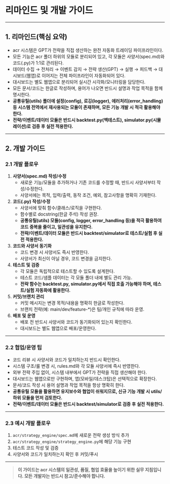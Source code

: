 # 리마인드 및 개발 가이드

---

## 1. 리마인드(핵심 요약)

- acr 시스템은 GPT가 전략을 직접 생산하는 완전 자동화 트레이딩 파이프라인이다.
- 모든 기능은 acr 폴더 하위의 모듈로 분리되어 있고, 각 모듈은 사양서(spec.md)와 코드(.py)가 1:1로 관리된다.
- 데이터 수집 → 전처리 → 이벤트 감지 → 전략 생산(GPT) → 실행 → 피드백 → 대시보드(웹앱)로 이어지는 전체 파이프라인이 자동화되어 있다.
- 대시보드는 별도 웹앱으로 분리되어 실시간 시각화/모니터링을 담당한다.
- 모든 문서/코드는 한글로 작성하며, 용어가 나오면 반드시 설명과 작업 목적을 함께 명시한다.
- **공통유틸(utils) 폴더에 설정(config), 로깅(logger), 에러처리(error_handling) 등 시스템 전역에서 재사용되는 모듈이 존재하며, 모든 기능 개발 시 적극 활용해야 한다.**
- **전략/이벤트/데이터 모듈은 반드시 backtest.py(백테스트), simulator.py(시뮬레이션)로 검증 후 실전 적용한다.**

---

## 2. 개발 가이드

### 2.1 개발 플로우
1. **사양서(spec.md) 작성/수정**
   - 새로운 기능/모듈을 추가하거나 기존 코드를 수정할 때, 반드시 사양서부터 작성/수정한다.
   - 사양서에는 목적, 입력/출력, 동작 조건, 예외, 참고사항을 명확히 기재한다.
2. **코드(.py) 작성/수정**
   - 사양서에 맞춰 함수/클래스/로직을 구현한다.
   - 함수별로 docstring(한글 주석) 작성 권장.
   - **공통유틸(utils) 모듈(config, logger, error_handling 등)을 적극 활용하여 코드 중복을 줄이고, 일관성을 유지한다.**
   - **전략/이벤트/데이터 모듈은 반드시 backtest/simulator로 테스트/실험 후 실전 적용한다.**
3. **코드와 사양서 동기화**
   - 코드 변경 시 사양서도 즉시 반영한다.
   - 사양서가 최신이 아닐 경우, 코드 변경을 금지한다.
4. **테스트 및 검증**
   - 각 모듈은 독립적으로 테스트할 수 있도록 설계한다.
   - 테스트 코드/샘플 데이터는 각 모듈 폴더 내에 별도 관리 가능.
   - **전략 함수는 backtest.py, simulator.py에서 직접 호출 가능해야 하며, 테스트/실험 자동화에 활용한다.**
5. **커밋/브랜치 관리**
   - 커밋 메시지는 변경 목적/내용을 명확히 한글로 작성한다.
   - 브랜치 전략(예: main/dev/feature-*)은 팀/개인 규칙에 따라 운영.
6. **배포 및 운영**
   - 배포 전 반드시 사양서와 코드가 동기화되어 있는지 확인한다.
   - 대시보드는 별도 웹앱으로 배포/운영한다.

---

### 2.2 협업/운영 팁
- 코드 리뷰 시 사양서와 코드가 일치하는지 반드시 확인한다.
- 시스템 구조/룰 변경 시, rules.md와 각 모듈 사양서에 즉시 반영한다.
- 외부 전략 주입 없이, 시스템 내부에서 GPT가 전략을 직접 생산해야 한다.
- 대시보드는 웹앱으로만 구현하며, 앱(모바일/데스크탑)은 선택적으로 확장한다.
- 문서/코드 작성 시 용어 설명과 작업 목적을 항상 명확히 한다.
- **공통유틸 모듈을 활용하면 유지보수와 협업이 쉬워지므로, 신규 기능 개발 시 utils/ 하위 모듈을 먼저 검토한다.**
- **전략/이벤트/데이터 모듈은 반드시 backtest/simulator로 검증 후 실전 적용한다.**

---

### 2.3 예시 개발 플로우

1. `acr/strategy_engine/spec.md`에 새로운 전략 생성 방식 추가
2. `acr/strategy_engine/strategy_engine.py`에 해당 기능 구현
3. 테스트 코드 작성 및 검증
4. 사양서와 코드가 일치하는지 확인 후 커밋/푸시

---

> **이 가이드는 acr 시스템의 일관성, 품질, 협업 효율을 높이기 위한 실무 지침입니다. 모든 개발자는 반드시 참고/준수해야 합니다.** 